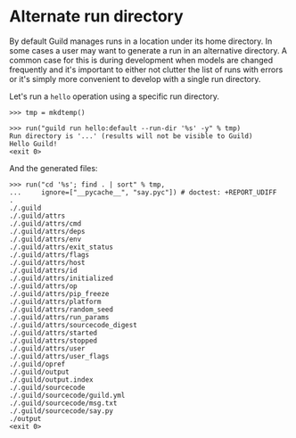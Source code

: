 # Alternate run directory

By default Guild manages runs in a location under its home
directory. In some cases a user may want to generate a run in an
alternative directory. A common case for this is during development
when models are changed frequently and it's important to either not
clutter the list of runs with errors or it's simply more convenient to
develop with a single run directory.

Let's run a `hello` operation using a specific run directory.

    >>> tmp = mkdtemp()

    >>> run("guild run hello:default --run-dir '%s' -y" % tmp)
    Run directory is '...' (results will not be visible to Guild)
    Hello Guild!
    <exit 0>

And the generated files:

    >>> run("cd '%s'; find . | sort" % tmp,
    ...     ignore=["__pycache__", "say.pyc"]) # doctest: +REPORT_UDIFF
    .
    ./.guild
    ./.guild/attrs
    ./.guild/attrs/cmd
    ./.guild/attrs/deps
    ./.guild/attrs/env
    ./.guild/attrs/exit_status
    ./.guild/attrs/flags
    ./.guild/attrs/host
    ./.guild/attrs/id
    ./.guild/attrs/initialized
    ./.guild/attrs/op
    ./.guild/attrs/pip_freeze
    ./.guild/attrs/platform
    ./.guild/attrs/random_seed
    ./.guild/attrs/run_params
    ./.guild/attrs/sourcecode_digest
    ./.guild/attrs/started
    ./.guild/attrs/stopped
    ./.guild/attrs/user
    ./.guild/attrs/user_flags
    ./.guild/opref
    ./.guild/output
    ./.guild/output.index
    ./.guild/sourcecode
    ./.guild/sourcecode/guild.yml
    ./.guild/sourcecode/msg.txt
    ./.guild/sourcecode/say.py
    ./output
    <exit 0>
